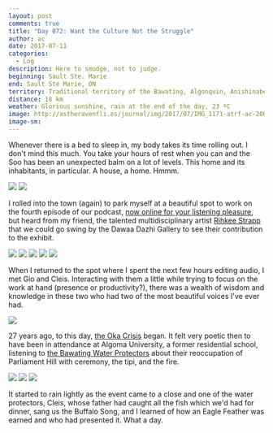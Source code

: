```yaml
---
layout: post
comments: true
title: "Day 072: Want the Culture Not the Struggle"
author: ac
date: 2017-07-11
categories:
  - Log
description: Here to smudge, not to judge.
beginning: Sault Ste. Marie
end: Sault Ste Marie, ON
territory: Traditional territory of the Bawating, Algonquin, Anishinabek, Haudenosaunee, Ojibway, Odawa and Cree
distance: 18 km
weather: Glorious sunshine, rain at the end of the day, 23 ºC
image: http://astheravenfli.es/journal/img/2017/07/IMG_1171-atrf-ac-2000-web.jpg
image-sm:
---
```


Whenever there is a bed to sleep in, my body takes its time rolling out. I don't mind this much. You take your hours of rest when you can and the Soo has been an unexpected balm on a lot of levels. This home and its inhabitants, in particular. A house, a home. Hmmm. 

<img src="http://astheravenfli.es/journal/img/2017/07/IMG_1127-atrf-ac-2000-web.jpg">


<img src="http://astheravenfli.es/journal/img/2017/07/IMG_1129-atrf-ac-2000-web.jpg">

I rolled into the town (again) to park myself at a beautiful spot to work on the fourth episode of our podcast, [now online for your listening pleasure](http://astheravenfli.es/journal/2017/07/11/flight-04/), but heard from my friend, the talented multidisciplinary artist [Rihkee Strapp](https://www.facebook.com/RihkeeStrapp/) that we could go swing by the Dawaa Dazhi Gallery to see their contribution to the exhibit.

<img src="http://astheravenfli.es/journal/img/2017/07/IMG_1147-atrf-ac-2000-web.jpg">

<img src="http://astheravenfli.es/journal/img/2017/07/IMG_1141-atrf-ac-2000-web.jpg">

<img src="http://astheravenfli.es/journal/img/2017/07/IMG_1137-atrf-ac-2000-web.jpg">

<img src="http://astheravenfli.es/journal/img/2017/07/IMG_1138-atrf-ac-2000-web.jpg">

<img src="http://astheravenfli.es/journal/img/2017/07/IMG_1139-atrf-ac-2000-web.jpg">

When I returned to the spot where I spent the next few hours editing audio, I met Gio and Cleis. Interacting with them a little while trying to focus on the work at hand (presence or productivity?), there was a wealth of wisdom and knowledge in these two who had two of the most beautiful voices I've ever had.

<img src="http://astheravenfli.es/journal/img/2017/07/IMG_1152-atrf-ac-2000-web.jpg">

27 years ago, to this day, [the Oka Crisis](http://astheravenfli.es/journal/2017/06/28/oka/) began. It felt very poetic then to have been in attendance at Algoma University, a former residential school, listening to [the Bawating Water Protectors](https://www.facebook.com/BawatingWaterProtectors/) about their reoccupation of Parliament Hill with ceremony, the tipi, and the fire.

<img src="http://astheravenfli.es/journal/img/2017/07/IMG_1173-atrf-ac-2000-web.jpg">

<img src="http://astheravenfli.es/journal/img/2017/07/IMG_1185-atrf-ac-2000-web.jpg">


<img src="http://astheravenfli.es/journal/img/2017/07/IMG_1197-atrf-ac-2000-web.jpg">

It started to rain lightly as the event came to a close and one of the water protectors, Cleis, whose father had caught all the fish which we'd had for dinner, sang us the Buffalo Song, and I learned of how an Eagle Feather was earned and who had presented it. What a day. 
